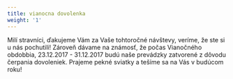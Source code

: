 ```yaml
---
title: vianocna dovolenka
weight: '1'
---
```

Milí stravníci, ďakujeme Vám za Vaše tohtoročné návštevy, veríme, že ste si u nás pochutili! Zároveň dávame na známosť, že počas Vianočného obdobbia, 23.12.2017 - 31.12.2017 budú naše prevádzky zatvorené z dôvodu čerpania dovoleniek. Prajeme pekné sviatky a tešíme sa na Vás v budúcom roku!
